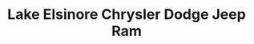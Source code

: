 ---
title: "Lake Elsinore Chrysler Dodge Jeep Ram"
url: /lake-elsinore/lake-elsinore-chrysler-dodge-jeep-ram/
shop: car
---